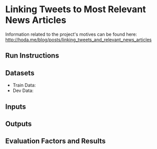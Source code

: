 Linking Tweets to Most Relevant News Articles
===

Information related to the project's motives can be found here: http://hoda.me/blog/posts/linking_tweets_and_relevant_news_articles

## Run Instructions

## Datasets
* Train Data:
* Dev Data:

## Inputs

## Outputs

## Evaluation Factors and Results
